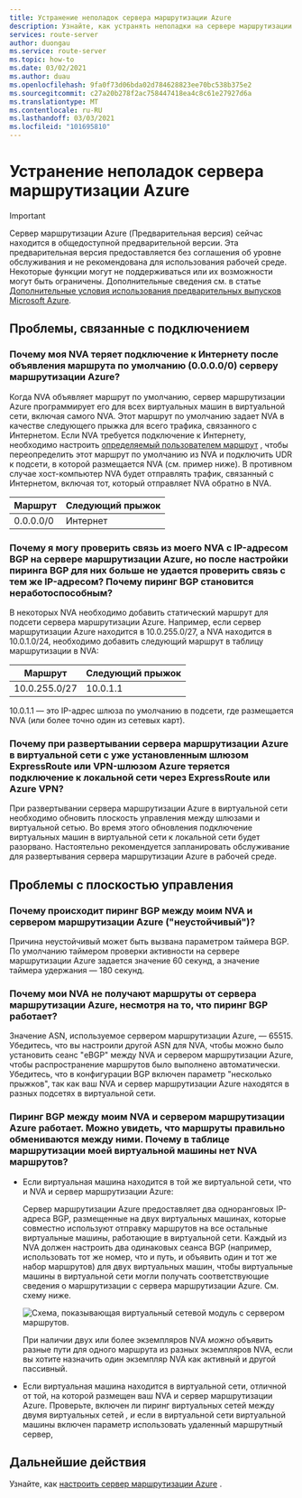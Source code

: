 ```yaml
---
title: Устранение неполадок сервера маршрутизации Azure
description: Узнайте, как устранять неполадки на сервере маршрутизации Azure.
services: route-server
author: duongau
ms.service: route-server
ms.topic: how-to
ms.date: 03/02/2021
ms.author: duau
ms.openlocfilehash: 9fa0f73d06bda02d784628823ee70bc538b375e2
ms.sourcegitcommit: c27a20b278f2ac758447418ea4c8c61e27927d6a
ms.translationtype: MT
ms.contentlocale: ru-RU
ms.lasthandoff: 03/03/2021
ms.locfileid: "101695810"
---
```

# <a name="troubleshooting-azure-route-server-issues"></a>Устранение неполадок сервера маршрутизации Azure

> [!IMPORTANT]
> Сервер маршрутизации Azure (Предварительная версия) сейчас находится в общедоступной предварительной версии.
> Эта предварительная версия предоставляется без соглашения об уровне обслуживания и не рекомендована для использования рабочей среде. Некоторые функции могут не поддерживаться или их возможности могут быть ограничены.
> Дополнительные сведения см. в статье [Дополнительные условия использования предварительных выпусков Microsoft Azure](https://azure.microsoft.com/support/legal/preview-supplemental-terms/).

## <a name="connectivity-issues"></a>Проблемы, связанные с подключением

### <a name="why-does-my-nva-lose-internet-connectivity-after-it-advertises-the-default-route-00000-to-azure-route-server"></a>Почему моя NVA теряет подключение к Интернету после объявления маршрута по умолчанию (0.0.0.0/0) серверу маршрутизации Azure?
Когда NVA объявляет маршрут по умолчанию, сервер маршрутизации Azure программирует его для всех виртуальных машин в виртуальной сети, включая самого NVA. Этот маршрут по умолчанию задает NVA в качестве следующего прыжка для всего трафика, связанного с Интернетом. Если NVA требуется подключение к Интернету, необходимо настроить [определяемый пользователем маршрут](../virtual-network/virtual-networks-udr-overview.md) , чтобы переопределить этот маршрут по умолчанию из NVA и подключить UDR к подсети, в которой размещается NVA (см. пример ниже). В противном случае хост-компьютер NVA будет отправлять трафик, связанный с Интернетом, включая тот, который отправляет NVA обратно в NVA.

| Маршрут | Следующий прыжок |
|-------|----------|
| 0.0.0.0/0 | Интернет |


### <a name="why-can-i-ping-from-my-nva-to-the-bgp-peer-ip-on-azure-route-server-but-after-i-set-up-the-bgp-peering-between-them-i-cant-ping-the-same-ip-anymore-why-does-the-bgp-peering-goes-down"></a>Почему я могу проверить связь из моего NVA с IP-адресом BGP на сервере маршрутизации Azure, но после настройки пиринга BGP для них больше не удается проверить связь с тем же IP-адресом? Почему пиринг BGP становится неработоспособным?

В некоторых NVA необходимо добавить статический маршрут для подсети сервера маршрутизации Azure. Например, если сервер маршрутизации Azure находится в 10.0.255.0/27, а NVA находится в 10.0.1.0/24, необходимо добавить следующий маршрут в таблицу маршрутизации в NVA:

| Маршрут | Следующий прыжок |
|-------|----------|
| 10.0.255.0/27 | 10.0.1.1 |

10.0.1.1 — это IP-адрес шлюза по умолчанию в подсети, где размещается NVA (или более точно один из сетевых карт).

### <a name="why-do-i-lose-connectivity-to-my-on-premises-network-over-expressroute-andor-azure-vpn-when-im-deploying-azure-route-server-to-a-virtual-network-that-already-has-expressroute-gateway-andor-azure-vpn-gateway"></a>Почему при развертывании сервера маршрутизации Azure в виртуальной сети с уже установленным шлюзом ExpressRoute или VPN-шлюзом Azure теряется подключение к локальной сети через ExpressRoute или Azure VPN?
При развертывании сервера маршрутизации Azure в виртуальной сети необходимо обновить плоскость управления между шлюзами и виртуальной сетью. Во время этого обновления подключение виртуальных машин в виртуальной сети к локальной сети будет разорвано. Настоятельно рекомендуется запланировать обслуживание для развертывания сервера маршрутизации Azure в рабочей среде.  

## <a name="control-plane-issues"></a>Проблемы с плоскостью управления

### <a name="why-is-the-bgp-peering-between-my-nva-and-the-azure-route-server-going-up-and-down-flapping"></a>Почему происходит пиринг BGP между моим NVA и сервером маршрутизации Azure ("неустойчивый")?

Причина неустойчивый может быть вызвана параметром таймера BGP. По умолчанию таймером проверки активности на сервере маршрутизации Azure задается значение 60 секунд, а значение таймера удержания — 180 секунд.

### <a name="why-does-my-nva-not-receive-routes-from-azure-route-server-even-though-the-bgp-peering-is-up"></a>Почему мои NVA не получают маршруты от сервера маршрутизации Azure, несмотря на то, что пиринг BGP работает?

Значение ASN, используемое сервером маршрутизации Azure, — 65515. Убедитесь, что вы настроили другой ASN для NVA, чтобы можно было установить сеанс "eBGP" между NVA и сервером маршрутизации Azure, чтобы распространение маршрутов было выполнено автоматически. Убедитесь, что в конфигурации BGP включен параметр "несколько прыжков", так как ваш NVA и сервер маршрутизации Azure находятся в разных подсетях в виртуальной сети.

### <a name="the-bgp-peering-between-my-nva-and-azure-route-server-is-up-i-can-see-routes-exchanged-correctly-between-them-why-arent-the-nva-routes-in-the-effective-routing-table-of-my-vm"></a>Пиринг BGP между моим NVA и сервером маршрутизации Azure работает. Можно увидеть, что маршруты правильно обмениваются между ними. Почему в таблице маршрутизации моей виртуальной машины нет NVA маршрутов? 

* Если виртуальная машина находится в той же виртуальной сети, что и NVA и сервер маршрутизации Azure:

     Сервер маршрутизации Azure предоставляет два одноранговых IP-адреса BGP, размещенные на двух виртуальных машинах, которые совместно используют отправку маршрутов на все остальные виртуальные машины, работающие в виртуальной сети. Каждый из NVA должен настроить два одинаковых сеанса BGP (например, использовать тот же номер, что и путь, и объявить один и тот же набор маршрутов) для двух виртуальных машин, чтобы виртуальные машины в виртуальной сети могли получать соответствующие сведения о маршрутизации с сервера маршрутизации Azure. См. схему ниже.

    ![Схема, показывающая виртуальный сетевой модуль с сервером маршрутов.](./media/faq/network-virtual-appliances.png)

    При наличии двух или более экземпляров NVA *можно* объявить разные пути для одного маршрута из разных экземпляров NVA, если вы хотите назначить один экземпляр NVA как активный и другой пассивный.

* Если виртуальная машина находится в виртуальной сети, отличной от той, на которой размещен ваш NVA и сервер маршрутизации Azure. Проверьте, включен ли пиринг виртуальных сетей между двумя виртуальных сетей *, и* если в виртуальной сети виртуальной машины включен параметр использовать удаленный маршрутный сервер,

## <a name="next-steps"></a>Дальнейшие действия

Узнайте, как [настроить сервер маршрутизации Azure](quickstart-configure-route-server-powershell.md) .
